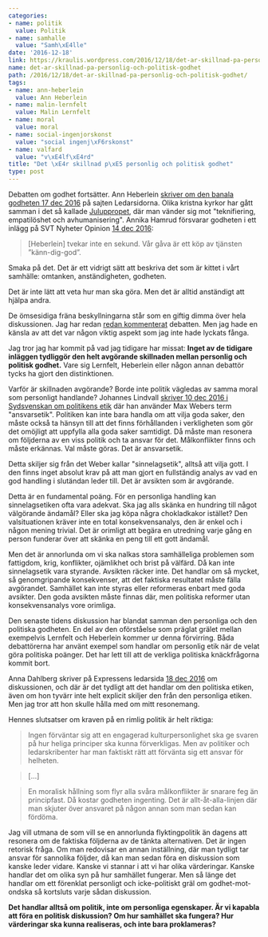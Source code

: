 ```yaml
---
categories:
- name: politik
  value: Politik
- name: samhalle
  value: "Samh\xE4lle"
date: '2016-12-18'
link: https://kraulis.wordpress.com/2016/12/18/det-ar-skillnad-pa-personlig-och-politisk-godhet/
name: det-ar-skillnad-pa-personlig-och-politisk-godhet
path: /2016/12/18/det-ar-skillnad-pa-personlig-och-politisk-godhet/
tags:
- name: ann-heberlein
  value: Ann Heberlein
- name: malin-lernfelt
  value: Malin Lernfelt
- name: moral
  value: moral
- name: social-ingenjorskonst
  value: "social ingenj\xF6rskonst"
- name: valfard
  value: "v\xE4lf\xE4rd"
title: "Det \xE4r skillnad p\xE5 personlig och politisk godhet"
type: post
---
```

Debatten om godhet fortsätter. Ann Heberlein [skriver om den banala godheten 17 dec 2016](http://ledarsidorna.se/2016/12/ann-heberlein-den-banala-godheten/) på sajten Ledarsidorna. Olika kristna kyrkor har gått samman i det så kallade [Juluppropet](http://www.juluppropet.se/uppropet/), där man vänder sig mot "teknifiering, empatilöshet och avhumanisering". Annika Hamrud försvarar godheten i ett inlägg på SVT Nyheter Opinion [14 dec 2016](http://www.svt.se/opinion/article11534618.svt):

> [Heberlein] tvekar inte en sekund. Vår gåva är ett köp av tjänsten ”känn-dig-god”.

Smaka på det. Det är ett vidrigt sätt att beskriva det som är kittet i vårt samhälle: omtanken, anständigheten, godheten.

Det är inte lätt att veta hur man ska göra. Men det är alltid anständigt att hjälpa andra.

De ömsesidiga fräna beskyllningarna står som en giftig dimma över hela diskussionen. Jag har redan [redan kommenterat](/2016/12/12/godhet-egoism-kylig-berakning/) debatten. Men jag hade en känsla av att det var någon viktig aspekt som jag inte hade lyckats fånga.

Jag tror jag har kommit på vad jag tidigare har missat: **Inget av de tidigare inläggen tydliggör den helt avgörande skillnaden mellan personlig och politisk godhet.** Vare sig Lernfelt, Heberlein eller någon annan debattör tycks ha gjort den distinktionen.

Varför är skillnaden avgörande? Borde inte politik vägledas av samma moral som personligt handlande? Johannes Lindvall [skriver 10 dec 2016 i Sydsvenskan om politikens etik](http://www.sydsvenskan.se/2016-12-10/konflikternas-mellanvag) där han använder Max Webers term "ansvarsetik". Politiken kan inte bara handla om att vilja goda saker, den måste också ta hänsyn till att det finns förhållanden i verkligheten som gör det omöjligt att uppfylla alla goda saker samtidigt. Då måste man resonera om följderna av en viss politik och ta ansvar för det. Målkonflikter finns och måste erkännas. Val måste göras. Det är ansvarsetik.

Detta skiljer sig från det Weber kallar "sinnelagsetik", alltså att vilja gott. I den finns inget absolut krav på att man gjort en fullständig analys av vad en god handling i slutändan leder till. Det är avsikten som är avgörande.

Detta är en fundamental poäng. För en personliga handling kan sinnelagsetiken ofta vara adekvat. Ska jag alls skänka en hundring till något välgörande ändamål? Eller ska jag köpa några chokladkakor istället? Den valsituationen kräver inte en total konsekvensanalys, den är enkel och i någon mening trivial. Det är orimligt att begära en utredning varje gång en person funderar över att skänka en peng till ett gott ändamål.

Men det är annorlunda om vi ska nalkas stora samhälleliga problemen som fattigdom, krig, konflikter, ojämlikhet och brist på välfärd. Då kan inte sinnelagsetik vara styrande. Avsikten räcker inte. Det handlar om så mycket, så genomgripande konsekvenser, att det faktiska resultatet måste fälla avgörandet. Samhället kan inte styras eller reformeras enbart med goda avsikter. Den goda avsikten måste finnas där, men politiska reformer utan konsekvensanalys vore orimliga.

Den senaste tidens diskussion har blandat samman den personliga och den politiska godheten. En del av den oförståelse som präglat grälet mellan exempelvis Lernfelt och Heberlein kommer ur denna förvirring. Båda debattörerna har använt exempel som handlar om personlig etik när de velat göra politiska poänger. Det har lett till att de verkliga politiska knäckfrågorna kommit bort.

Anna Dahlberg skriver på Expressens ledarsida [18 dec 2016](http://www.expressen.se/ledare/anna-dahlberg/fastna-inte-i-goda-mot-onda-fallan/) om diskussionen, och där är det tydligt att det handlar om den politiska etiken, även om hon tyvärr inte helt explicit skiljer den från den personliga etiken. Men jag tror att hon skulle hålla med om mitt resonemang.

Hennes slutsatser om kraven på en rimlig politik är helt riktiga:

> Ingen förväntar sig att en engagerad kulturpersonlighet ska ge svaren på hur heliga principer ska kunna förverkligas. Men av politiker och ledarskribenter har man faktiskt rätt att förvänta sig ett ansvar för helheten.

> [...]

> En moralisk hållning som flyr alla svåra målkonflikter är snarare feg än principfast. Då kostar godheten ingenting. Det är allt-åt-alla-linjen där man skjuter över ansvaret på någon annan som man sedan kan fördöma.

Jag vill utmana de som vill se en annorlunda flyktingpolitik än dagens att resonera om de faktiska följderna av de tänkta alternativen. Det är ingen retorisk fråga. Om man redovisar en annan inställning, där man tydligt tar ansvar för sannolika följder, då kan man sedan föra en diskussion som kanske leder vidare. Kanske vi stannar i att vi har olika värderingar. Kanske handlar det om olika syn på hur samhället fungerar. Men så länge det handlar om ett förenklat personligt och icke-politiskt gräl om godhet-mot-ondska så kortsluts varje sådan diskussion.

**Det handlar alltså om politik, inte om personliga egenskaper. Är vi kapabla att föra en politisk diskussion? Om hur samhället ska fungera? Hur värderingar ska kunna realiseras, och inte bara proklameras?**

